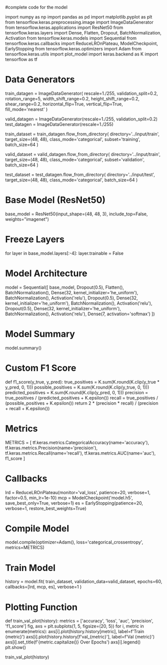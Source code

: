 #complete code for the model

import numpy as np
import pandas as pd
import matplotlib.pyplot as plt
from tensorflow.keras.preprocessing.image import ImageDataGenerator
from tensorflow.keras.applications import ResNet50
from tensorflow.keras.layers import Dense, Flatten, Dropout, BatchNormalization, Activation
from tensorflow.keras.models import Sequential
from tensorflow.keras.callbacks import ReduceLROnPlateau, ModelCheckpoint, EarlyStopping
from tensorflow.keras.optimizers import Adam
from tensorflow.keras.utils import plot_model
import keras.backend as K
import tensorflow as tf

# Data Generators
train_datagen = ImageDataGenerator(
    rescale=1./255,
    validation_split=0.2,
    rotation_range=5,
    width_shift_range=0.2,
    height_shift_range=0.2,
    shear_range=0.2,
    horizontal_flip=True,
    vertical_flip=True,
    fill_mode='nearest'
)

valid_datagen = ImageDataGenerator(rescale=1./255, validation_split=0.2)
test_datagen = ImageDataGenerator(rescale=1./255)

train_dataset = train_datagen.flow_from_directory(
    directory='../input/train',
    target_size=(48, 48),
    class_mode='categorical',
    subset='training',
    batch_size=64
)

valid_dataset = valid_datagen.flow_from_directory(
    directory='../input/train',
    target_size=(48, 48),
    class_mode='categorical',
    subset='validation',
    batch_size=64
)

test_dataset = test_datagen.flow_from_directory(
    directory='../input/test',
    target_size=(48, 48),
    class_mode='categorical',
    batch_size=64
)

# Base Model (ResNet50)
base_model = ResNet50(input_shape=(48, 48, 3), include_top=False, weights="imagenet")

# Freeze Layers
for layer in base_model.layers[:-4]:
    layer.trainable = False

# Model Architecture
model = Sequential([
    base_model,
    Dropout(0.5),
    Flatten(),
    BatchNormalization(),
    Dense(32, kernel_initializer='he_uniform'),
    BatchNormalization(),
    Activation('relu'),
    Dropout(0.5),
    Dense(32, kernel_initializer='he_uniform'),
    BatchNormalization(),
    Activation('relu'),
    Dropout(0.5),
    Dense(32, kernel_initializer='he_uniform'),
    BatchNormalization(),
    Activation('relu'),
    Dense(7, activation='softmax')
])

# Model Summary
model.summary()

# Custom F1 Score
def f1_score(y_true, y_pred):
    true_positives = K.sum(K.round(K.clip(y_true * y_pred, 0, 1)))
    possible_positives = K.sum(K.round(K.clip(y_true, 0, 1)))
    predicted_positives = K.sum(K.round(K.clip(y_pred, 0, 1)))
    precision = true_positives / (predicted_positives + K.epsilon())
    recall = true_positives / (possible_positives + K.epsilon())
    return 2 * (precision * recall) / (precision + recall + K.epsilon())

# Metrics
METRICS = [
    tf.keras.metrics.CategoricalAccuracy(name='accuracy'),
    tf.keras.metrics.Precision(name='precision'),
    tf.keras.metrics.Recall(name='recall'),
    tf.keras.metrics.AUC(name='auc'),
    f1_score
]

# Callbacks
lrd = ReduceLROnPlateau(monitor='val_loss', patience=20, verbose=1, factor=0.5, min_lr=1e-10)
mcp = ModelCheckpoint('model.h5', save_best_only=True, verbose=1)
es = EarlyStopping(patience=20, verbose=1, restore_best_weights=True)

# Compile Model
model.compile(optimizer=Adam(), loss='categorical_crossentropy', metrics=METRICS)

# Train Model
history = model.fit(
    train_dataset,
    validation_data=valid_dataset,
    epochs=60,
    callbacks=[lrd, mcp, es],
    verbose=1
)

# Plotting Function
def train_val_plot(history):
    metrics = ['accuracy', 'loss', 'auc', 'precision', 'f1_score']
    fig, axs = plt.subplots(1, 5, figsize=(20, 5))
    for i, metric in enumerate(metrics):
        axs[i].plot(history.history[metric], label=f'Train {metric}')
        axs[i].plot(history.history[f'val_{metric}'], label=f'Val {metric}')
        axs[i].set_title(f'{metric.capitalize()} Over Epochs')
        axs[i].legend()
    plt.show()

train_val_plot(history)
